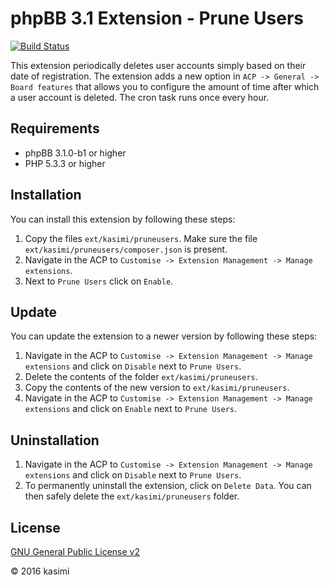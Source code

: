 phpBB 3.1 Extension - Prune Users
=====================

[![Build Status](https://travis-ci.org/kasimi/phpbb-ext-pruneusers.svg?branch=master)](https://travis-ci.org/kasimi/phpbb-ext-pruneusers)

This extension periodically deletes user accounts simply based on their date of registration. The extension adds a new option in `ACP -> General -> Board features` that allows you to configure the amount of time after which a user account is deleted. The cron task runs once every hour.

## Requirements
* phpBB 3.1.0-b1 or higher
* PHP 5.3.3 or higher

## Installation
You can install this extension by following these steps:

1. Copy the files `ext/kasimi/pruneusers`. Make sure the file `ext/kasimi/pruneusers/composer.json` is present.
2. Navigate in the ACP to `Customise -> Extension Management -> Manage extensions`.
3. Next to `Prune Users` click on `Enable`.

## Update
You can update the extension to a newer version by following these steps:

1. Navigate in the ACP to `Customise -> Extension Management -> Manage extensions` and click on `Disable` next to `Prune Users`.
2. Delete the contents of the folder `ext/kasimi/pruneusers`.
3. Copy the contents of the new version to `ext/kasimi/pruneusers`.
4. Navigate in the ACP to `Customise -> Extension Management -> Manage extensions` and click on `Enable` next to `Prune Users`.

## Uninstallation
1. Navigate in the ACP to `Customise -> Extension Management -> Manage extensions` and click on `Disable` next to `Prune Users`.
2. To permanently uninstall the extension, click on `Delete Data`. You can then safely delete the `ext/kasimi/pruneusers` folder.

## License
[GNU General Public License v2](http://opensource.org/licenses/GPL-2.0)

© 2016 kasimi
